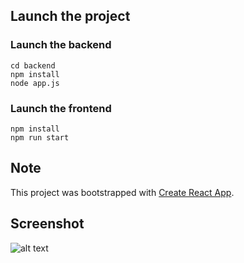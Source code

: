## Launch the project

### Launch the backend
```
cd backend
npm install
node app.js
```

### Launch the frontend
```
npm install
npm run start
```

## Note

This project was bootstrapped with [Create React App](https://github.com/facebookincubator/create-react-app).

## Screenshot

![alt text](https://github.com/bcaccinolo/stripe-react-article/blob/master/public/img/screenshot.png "Logo Title Text 1")
